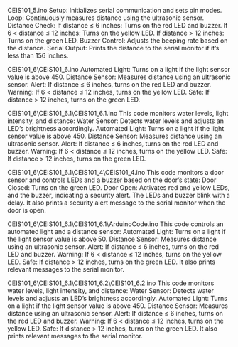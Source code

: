 CEIS101_5.ino
Setup: Initializes serial communication and sets pin modes.
Loop: Continuously measures distance using the ultrasonic sensor.
Distance Check:
If distance ≤ 6 inches: Turns on the red LED and buzzer.
If 6 < distance ≤ 12 inches: Turns on the yellow LED.
If distance > 12 inches: Turns on the green LED.
Buzzer Control: Adjusts the beeping rate based on the distance.
Serial Output: Prints the distance to the serial monitor if it’s less than 156 inches.


CEIS101_6\CEIS101_6.ino
Automated Light: Turns on a light if the light sensor value is above 450.
Distance Sensor: Measures distance using an ultrasonic sensor.
Alert: If distance ≤ 6 inches, turns on the red LED and buzzer.
Warning: If 6 < distance ≤ 12 inches, turns on the yellow LED.
Safe: If distance > 12 inches, turns on the green LED.


CEIS101_6\CEIS101_6.1\CEIS101_6.1.ino
This code monitors water levels, light intensity, and distance:
Water Sensor: Detects water levels and adjusts an LED’s brightness accordingly.
Automated Light: Turns on a light if the light sensor value is above 450.
Distance Sensor: Measures distance using an ultrasonic sensor.
Alert: If distance ≤ 6 inches, turns on the red LED and buzzer.
Warning: If 6 < distance ≤ 12 inches, turns on the yellow LED.
Safe: If distance > 12 inches, turns on the green LED.


CEIS101_6\CEIS101_6.1\CEIS101_4\CEIS101_4.ino
This code monitors a door sensor and controls LEDs and a buzzer based on the door’s state:
Door Closed: Turns on the green LED.
Door Open: Activates red and yellow LEDs, and the buzzer, indicating a security alert. The LEDs and buzzer blink with a delay.
It also prints a security alert message to the serial monitor when the door is open.


CEIS101_6\CEIS101_6.1\CEIS101_6.1\ArduinoCode.ino
This code controls an automated light and a distance sensor:
Automated Light: Turns on a light if the light sensor value is above 50.
Distance Sensor: Measures distance using an ultrasonic sensor.
Alert: If distance ≤ 6 inches, turns on the red LED and buzzer.
Warning: If 6 < distance ≤ 12 inches, turns on the yellow LED.
Safe: If distance > 12 inches, turns on the green LED.
It also prints relevant messages to the serial monitor.


CEIS101_6\CEIS101_6.1\CEIS101_6.2\CEIS101_6.2.ino
This code monitors water levels, light intensity, and distance:
Water Sensor: Detects water levels and adjusts an LED’s brightness accordingly.
Automated Light: Turns on a light if the light sensor value is above 450.
Distance Sensor: Measures distance using an ultrasonic sensor.
Alert: If distance ≤ 6 inches, turns on the red LED and buzzer.
Warning: If 6 < distance ≤ 12 inches, turns on the yellow LED.
Safe: If distance > 12 inches, turns on the green LED.
It also prints relevant messages to the serial monitor.



